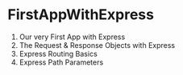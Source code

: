 # FirstAppWithExpress
1. Our very First App with Express
2. The Request & Response Objects with Express
3. Express Routing Basics
4. Express Path Parameters
